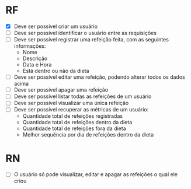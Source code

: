 # RF

- [X] Deve ser possível criar um usuário 
- [ ] Deve ser possível identificar o usuário entre as requisições
- [ ] Deve ser possível registrar uma refeição feita, com as seguintes informações: 
  - Nome
  - Descrição
  - Data e Hora
  - Está dentro ou não da dieta
- [ ] Deve ser possível editar uma refeição, podendo alterar todos os dados acima
- [ ] Deve ser possível apagar uma refeição
- [ ] Deve ser possível listar todas as refeições de um usuário
- [ ] Deve ser possível visualizar uma única refeição
- [ ] Deve ser possível recuperar as métricas de um usuário:
  - Quantidade total de refeições registradas
  - Quantidade total de refeições dentro da dieta
  - Quantidade total de refeições fora da dieta
  - Melhor sequência por dia de refeições dentro da dieta

# RN

- [ ] O usuário só pode visualizar, editar e apagar as refeições o qual ele criou